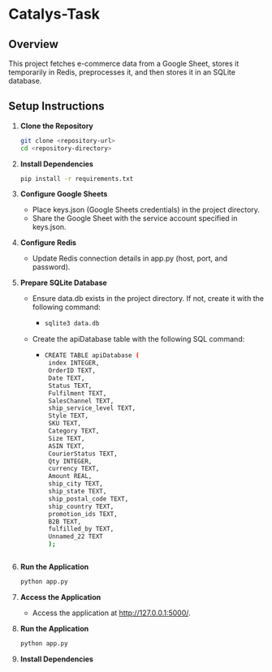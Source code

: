 # Catalys-Task

## Overview

This project fetches e-commerce data from a Google Sheet, stores it temporarily in Redis, preprocesses it, and then stores it in an SQLite database.

## Setup Instructions

1. **Clone the Repository**

   ```bash
   git clone <repository-url>
   cd <repository-directory>
   
2. **Install Dependencies**

   ```bash
   pip install -r requirements.txt

3. **Configure Google Sheets**
   
    - Place keys.json (Google Sheets credentials) in the project directory.
    - Share the Google Sheet with the service account specified in keys.json.

4. **Configure Redis**
   
     - Update Redis connection details in app.py (host, port, and password).

5. **Prepare SQLite Database**
   
    - Ensure data.db exists in the project directory. If not, create it with the following command:
      
      -  ```bash
         sqlite3 data.db

    - Create the apiDatabase table with the following SQL command:
        -  ```bash
           CREATE TABLE apiDatabase (
            index INTEGER,
            OrderID TEXT,
            Date TEXT,
            Status TEXT,
            Fulfilment TEXT,
            SalesChannel TEXT,
            ship_service_level TEXT,
            Style TEXT,
            SKU TEXT,
            Category TEXT,
            Size TEXT,
            ASIN TEXT,
            CourierStatus TEXT,
            Qty INTEGER,
            currency TEXT,
            Amount REAL,
            ship_city TEXT,
            ship_state TEXT,
            ship_postal_code TEXT,
            ship_country TEXT,
            promotion_ids TEXT,
            B2B TEXT,
            fulfilled_by TEXT,
            Unnamed_22 TEXT
            );

   

7. **Run the Application**

   ```bash
   python app.py

8. **Access the Application**
   
    - Access the application at http://127.0.0.1:5000/.
   
7. **Run the Application**

   ```bash
   python app.py

2. **Install Dependencies**


